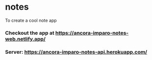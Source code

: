 # notes
To create a cool note app

### Checkout the app at https://ancora-imparo-notes-web.netlify.app/ 
### Server: https://ancora-imparo-notes-api.herokuapp.com/
